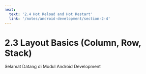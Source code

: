 ```yaml
---
next:
  text: '2.4 Hot Reload and Hot Restart'
  link: '/notes/android-development/section-2-4'
---
```


# 2.3 Layout Basics (Column, Row, Stack)

Selamat Datang di Modul Android Development

